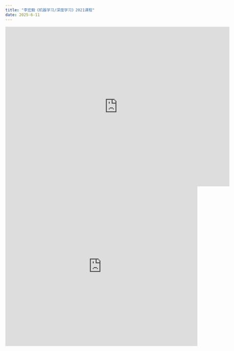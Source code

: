 ```yaml
---
title: "李宏毅《机器学习/深度学习》2021课程"
date: 2025-6-11
---
```

<iframe src="https://docs.google.com/gview?url=https://github.com/wang-akang/study/raw/main/assets/%E6%9C%BA%E5%99%A8%E5%AD%A6%E4%B9%A0.pdf&embedded=true" width="700" height="500" style="border: none;"></iframe>
<iframe src="https://viewerjs.org/ViewerJS/#https://github.com/wang-akang/study/raw/main/assets/%E6%9C%BA%E5%99%A8%E5%AD%A6%E4%B9%A0.pdf" width="600" height="500" style="border: none;"></iframe>

